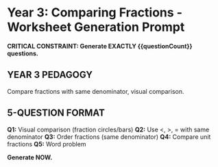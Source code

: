 # Year 3: Comparing Fractions - Worksheet Generation Prompt

**CRITICAL CONSTRAINT: Generate EXACTLY {{questionCount}} questions.**

## YEAR 3 PEDAGOGY

Compare fractions with same denominator, visual comparison.

## 5-QUESTION FORMAT

**Q1:** Visual comparison (fraction circles/bars)
**Q2:** Use <, >, = with same denominator
**Q3:** Order fractions (same denominator)
**Q4:** Compare unit fractions
**Q5:** Word problem

**Generate NOW.**
